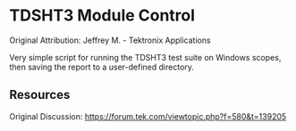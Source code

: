 # TDSHT3 Module Control
Original Attribution: Jeffrey M. - Tektronix Applications

Very simple script for running the TDSHT3 test suite on Windows scopes, then saving the report to a user-defined directory.

Resources
---------
Original Discussion:
https://forum.tek.com/viewtopic.php?f=580&t=139205

